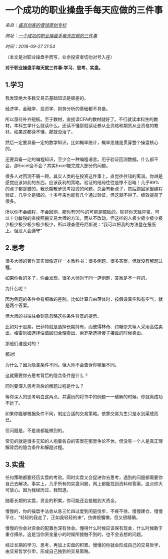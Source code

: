 # 一个成功的职业操盘手每天应做的三件事

   *来自：[盛京剑客的雪球原创专栏](https://xueqiu.com/6784593966/column)*

   *网址：[一个成功的职业操盘手每天应做的三件事](https://xueqiu.com/6784593966/114370569)*

   *时间：2018-09-27 21:54*

（本文是对职业操盘手而写，业余投资者切勿对号入座）

**对于职业操盘手每天就三件事:学习、思考、实盘。**

## 1.学习

我发现绝大多数交易员基础知识是极差的。

经济学、金融学、投资学、财务分析的基础都不具备。

所以亟待补齐短板。至于教材，直接读CFA的教材就好了。不行就读本科生的教材。本科生学什么就读什么。还读不懂那就读证券从业资格和期货从业资格的教材。如果这都读不懂，那就没治了。

然后一定要具备一定的数学知识，比如概率统计，概率思维是贯穿整个操盘核心的。

还要具备一定的编程知识，至少会一种编程语言。用于验证回测数据。什么都不会，那Excel会不会？其实Excel能完成大部分的问题。

很多人对回测不屑一顾。其实人类的在投资这件事上，直觉往往错的离谱。你越是感觉应该如此的东西，应该获利的策略，验证的结局往往是惨不忍睹！几乎99%的点子都是错的。我长期散步思考投资的问题，总会有新点子，然后跑回家里编程验证，几乎全是错的。十多年来也能有几个通过验证，但这就不得了。绩效提高了很多。

所以你不会编程，不会回测，那你有99%的可能是赔钱的。除非你天赋异禀，可以十分敏锐的直接照搬交易大师的方法，而从不改动。但这样的人极少极少极少极少极少极少极少极少极少，所以理查德丹尼斯说：“我可以把我的方法登在报纸上，但没人会遵守”

## 2.思考

很多大师的著作其实很像这样一本教科书：很多例题，很多答案，但就没有解题过程。

如果你看的多了，你会发现，很多大师对于同一道例题，答案是不一样的。

为什么呢？

因为例题的条件会有细微的差别。比如计算自由落体时，按假设真空和有空气，就是两个答案。

但大师的书往往会刻意忽略这些条件背景的提示。

比如对于股票，巴菲特就是选择长期持有，而彼得林奇、约翰奈夫等人采用高估卖出，格雷厄姆选择估值回归合理卖出、索罗斯选择傻子接盘的时候卖出。

那他们谁是对的？

都对!

为什么？因为隐含条件不同。但大师不会告诉你哪里不同。

这就需要你去思考背后的隐含条件是什么？

同时要深入思考背后的解题过程是什么？

等你深入的思考明白这两点，并遍历的将书中的例题一一破解的时候，你就离成功不远了。

如果你能够根据条件不同，制定合适的交易策略。依靠交易为生只是水到渠成而已。

但问题是，不是谁都能做到的。

常见的就是很多无知的人抱着各自的答案在那里争论不休。但没有一个人是真正理解背后的隐含条件和解题过程。

## 3.实盘

任何策略都要经历实盘的考验。同时实盘又会促进你去思考，遇到的问题都需要你自己去解决。事实上，几乎所有的实盘问题，网上都能找到资料和答案，这点你大可放心。因为我经历过，我知道。

随着长期的实盘，资金的积累，你可能还会接触到大资金。

慢慢的，你的操盘手法会从急三忙四过度到闲庭信步，不疾不徐，慢慢建仓，慢慢平仓，“轻轻的我走了，正如我轻轻的来”，仿佛很慵懒，但又很精确。

慢慢的你会对资金的配置也深有体会。懂得什么时候应该保有现金，什么时候敢于重仓搏杀。这是当你资金量小的时候所接触不到的，也不会去想的问题。

经过长期的学习、思考，再加上实盘的积累。慢慢的你就会形成自己的交易哲学，由交易哲学引申，形成自己独到的交易策略。
